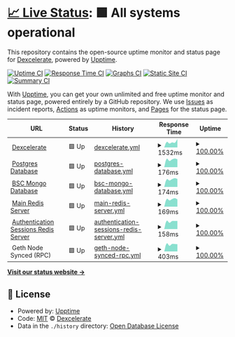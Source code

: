 # [📈 Live Status](https://dexcelerate.github.io/upptime): <!--live status--> **🟩 All systems operational**

This repository contains the open-source uptime monitor and status page for [Dexcelerate](https://dexcelerate.github.io/upptime), powered by [Upptime](https://github.com/upptime/upptime).

[![Uptime CI](https://github.com/dexcelerate/upptime/workflows/Uptime%20CI/badge.svg)](https://github.com/dexcelerate/upptime/actions?query=workflow%3A%22Uptime+CI%22)
[![Response Time CI](https://github.com/dexcelerate/upptime/workflows/Response%20Time%20CI/badge.svg)](https://github.com/dexcelerate/upptime/actions?query=workflow%3A%22Response+Time+CI%22)
[![Graphs CI](https://github.com/dexcelerate/upptime/workflows/Graphs%20CI/badge.svg)](https://github.com/dexcelerate/upptime/actions?query=workflow%3A%22Graphs+CI%22)
[![Static Site CI](https://github.com/dexcelerate/upptime/workflows/Static%20Site%20CI/badge.svg)](https://github.com/dexcelerate/upptime/actions?query=workflow%3A%22Static+Site+CI%22)
[![Summary CI](https://github.com/dexcelerate/upptime/workflows/Summary%20CI/badge.svg)](https://github.com/dexcelerate/upptime/actions?query=workflow%3A%22Summary+CI%22)

With [Upptime](https://upptime.js.org), you can get your own unlimited and free uptime monitor and status page, powered entirely by a GitHub repository. We use [Issues](https://github.com/dexcelerate/upptime/issues) as incident reports, [Actions](https://github.com/dexcelerate/upptime/actions) as uptime monitors, and [Pages](https://dexcelerate.github.io/upptime) for the status page.

<!--start: status pages-->
<!-- This summary is generated by Upptime (https://github.com/upptime/upptime) -->
<!-- Do not edit this manually, your changes will be overwritten -->
<!-- prettier-ignore -->
| URL | Status | History | Response Time | Uptime |
| --- | ------ | ------- | ------------- | ------ |
| <img alt="" src="https://icons.duckduckgo.com/ip3/dexcelerate.com.ico" height="13"> [Dexcelerate](https://dexcelerate.com) | 🟩 Up | [dexcelerate.yml](https://github.com/Dexcelerate/upptime/commits/HEAD/history/dexcelerate.yml) | <details><summary><img alt="Response time graph" src="./graphs/dexcelerate/response-time-week.png" height="20"> 1532ms</summary><br><a href="https://dexcelerate.github.io/upptime/history/dexcelerate"><img alt="Response time 1532" src="https://img.shields.io/endpoint?url=https%3A%2F%2Fraw.githubusercontent.com%2FDexcelerate%2Fupptime%2FHEAD%2Fapi%2Fdexcelerate%2Fresponse-time.json"></a><br><a href="https://dexcelerate.github.io/upptime/history/dexcelerate"><img alt="24-hour response time 2327" src="https://img.shields.io/endpoint?url=https%3A%2F%2Fraw.githubusercontent.com%2FDexcelerate%2Fupptime%2FHEAD%2Fapi%2Fdexcelerate%2Fresponse-time-day.json"></a><br><a href="https://dexcelerate.github.io/upptime/history/dexcelerate"><img alt="7-day response time 1532" src="https://img.shields.io/endpoint?url=https%3A%2F%2Fraw.githubusercontent.com%2FDexcelerate%2Fupptime%2FHEAD%2Fapi%2Fdexcelerate%2Fresponse-time-week.json"></a><br><a href="https://dexcelerate.github.io/upptime/history/dexcelerate"><img alt="30-day response time 1532" src="https://img.shields.io/endpoint?url=https%3A%2F%2Fraw.githubusercontent.com%2FDexcelerate%2Fupptime%2FHEAD%2Fapi%2Fdexcelerate%2Fresponse-time-month.json"></a><br><a href="https://dexcelerate.github.io/upptime/history/dexcelerate"><img alt="1-year response time 1532" src="https://img.shields.io/endpoint?url=https%3A%2F%2Fraw.githubusercontent.com%2FDexcelerate%2Fupptime%2FHEAD%2Fapi%2Fdexcelerate%2Fresponse-time-year.json"></a></details> | <details><summary><a href="https://dexcelerate.github.io/upptime/history/dexcelerate">100.00%</a></summary><a href="https://dexcelerate.github.io/upptime/history/dexcelerate"><img alt="All-time uptime 100.00%" src="https://img.shields.io/endpoint?url=https%3A%2F%2Fraw.githubusercontent.com%2FDexcelerate%2Fupptime%2FHEAD%2Fapi%2Fdexcelerate%2Fuptime.json"></a><br><a href="https://dexcelerate.github.io/upptime/history/dexcelerate"><img alt="24-hour uptime 100.00%" src="https://img.shields.io/endpoint?url=https%3A%2F%2Fraw.githubusercontent.com%2FDexcelerate%2Fupptime%2FHEAD%2Fapi%2Fdexcelerate%2Fuptime-day.json"></a><br><a href="https://dexcelerate.github.io/upptime/history/dexcelerate"><img alt="7-day uptime 100.00%" src="https://img.shields.io/endpoint?url=https%3A%2F%2Fraw.githubusercontent.com%2FDexcelerate%2Fupptime%2FHEAD%2Fapi%2Fdexcelerate%2Fuptime-week.json"></a><br><a href="https://dexcelerate.github.io/upptime/history/dexcelerate"><img alt="30-day uptime 100.00%" src="https://img.shields.io/endpoint?url=https%3A%2F%2Fraw.githubusercontent.com%2FDexcelerate%2Fupptime%2FHEAD%2Fapi%2Fdexcelerate%2Fuptime-month.json"></a><br><a href="https://dexcelerate.github.io/upptime/history/dexcelerate"><img alt="1-year uptime 100.00%" src="https://img.shields.io/endpoint?url=https%3A%2F%2Fraw.githubusercontent.com%2FDexcelerate%2Fupptime%2FHEAD%2Fapi%2Fdexcelerate%2Fuptime-year.json"></a></details>
| <img alt="" src="https://icons.duckduckgo.com/ip3/null.ico" height="13"> [Postgres Database](pg-1.dexcelerate.com) | 🟩 Up | [postgres-database.yml](https://github.com/Dexcelerate/upptime/commits/HEAD/history/postgres-database.yml) | <details><summary><img alt="Response time graph" src="./graphs/postgres-database/response-time-week.png" height="20"> 176ms</summary><br><a href="https://dexcelerate.github.io/upptime/history/postgres-database"><img alt="Response time 176" src="https://img.shields.io/endpoint?url=https%3A%2F%2Fraw.githubusercontent.com%2FDexcelerate%2Fupptime%2FHEAD%2Fapi%2Fpostgres-database%2Fresponse-time.json"></a><br><a href="https://dexcelerate.github.io/upptime/history/postgres-database"><img alt="24-hour response time 178" src="https://img.shields.io/endpoint?url=https%3A%2F%2Fraw.githubusercontent.com%2FDexcelerate%2Fupptime%2FHEAD%2Fapi%2Fpostgres-database%2Fresponse-time-day.json"></a><br><a href="https://dexcelerate.github.io/upptime/history/postgres-database"><img alt="7-day response time 176" src="https://img.shields.io/endpoint?url=https%3A%2F%2Fraw.githubusercontent.com%2FDexcelerate%2Fupptime%2FHEAD%2Fapi%2Fpostgres-database%2Fresponse-time-week.json"></a><br><a href="https://dexcelerate.github.io/upptime/history/postgres-database"><img alt="30-day response time 176" src="https://img.shields.io/endpoint?url=https%3A%2F%2Fraw.githubusercontent.com%2FDexcelerate%2Fupptime%2FHEAD%2Fapi%2Fpostgres-database%2Fresponse-time-month.json"></a><br><a href="https://dexcelerate.github.io/upptime/history/postgres-database"><img alt="1-year response time 176" src="https://img.shields.io/endpoint?url=https%3A%2F%2Fraw.githubusercontent.com%2FDexcelerate%2Fupptime%2FHEAD%2Fapi%2Fpostgres-database%2Fresponse-time-year.json"></a></details> | <details><summary><a href="https://dexcelerate.github.io/upptime/history/postgres-database">100.00%</a></summary><a href="https://dexcelerate.github.io/upptime/history/postgres-database"><img alt="All-time uptime 100.00%" src="https://img.shields.io/endpoint?url=https%3A%2F%2Fraw.githubusercontent.com%2FDexcelerate%2Fupptime%2FHEAD%2Fapi%2Fpostgres-database%2Fuptime.json"></a><br><a href="https://dexcelerate.github.io/upptime/history/postgres-database"><img alt="24-hour uptime 100.00%" src="https://img.shields.io/endpoint?url=https%3A%2F%2Fraw.githubusercontent.com%2FDexcelerate%2Fupptime%2FHEAD%2Fapi%2Fpostgres-database%2Fuptime-day.json"></a><br><a href="https://dexcelerate.github.io/upptime/history/postgres-database"><img alt="7-day uptime 100.00%" src="https://img.shields.io/endpoint?url=https%3A%2F%2Fraw.githubusercontent.com%2FDexcelerate%2Fupptime%2FHEAD%2Fapi%2Fpostgres-database%2Fuptime-week.json"></a><br><a href="https://dexcelerate.github.io/upptime/history/postgres-database"><img alt="30-day uptime 100.00%" src="https://img.shields.io/endpoint?url=https%3A%2F%2Fraw.githubusercontent.com%2FDexcelerate%2Fupptime%2FHEAD%2Fapi%2Fpostgres-database%2Fuptime-month.json"></a><br><a href="https://dexcelerate.github.io/upptime/history/postgres-database"><img alt="1-year uptime 100.00%" src="https://img.shields.io/endpoint?url=https%3A%2F%2Fraw.githubusercontent.com%2FDexcelerate%2Fupptime%2FHEAD%2Fapi%2Fpostgres-database%2Fuptime-year.json"></a></details>
| <img alt="" src="https://icons.duckduckgo.com/ip3/null.ico" height="13"> [BSC Mongo Database](bsc-mongo-1.dexcelerate.com) | 🟩 Up | [bsc-mongo-database.yml](https://github.com/Dexcelerate/upptime/commits/HEAD/history/bsc-mongo-database.yml) | <details><summary><img alt="Response time graph" src="./graphs/bsc-mongo-database/response-time-week.png" height="20"> 174ms</summary><br><a href="https://dexcelerate.github.io/upptime/history/bsc-mongo-database"><img alt="Response time 174" src="https://img.shields.io/endpoint?url=https%3A%2F%2Fraw.githubusercontent.com%2FDexcelerate%2Fupptime%2FHEAD%2Fapi%2Fbsc-mongo-database%2Fresponse-time.json"></a><br><a href="https://dexcelerate.github.io/upptime/history/bsc-mongo-database"><img alt="24-hour response time 180" src="https://img.shields.io/endpoint?url=https%3A%2F%2Fraw.githubusercontent.com%2FDexcelerate%2Fupptime%2FHEAD%2Fapi%2Fbsc-mongo-database%2Fresponse-time-day.json"></a><br><a href="https://dexcelerate.github.io/upptime/history/bsc-mongo-database"><img alt="7-day response time 174" src="https://img.shields.io/endpoint?url=https%3A%2F%2Fraw.githubusercontent.com%2FDexcelerate%2Fupptime%2FHEAD%2Fapi%2Fbsc-mongo-database%2Fresponse-time-week.json"></a><br><a href="https://dexcelerate.github.io/upptime/history/bsc-mongo-database"><img alt="30-day response time 174" src="https://img.shields.io/endpoint?url=https%3A%2F%2Fraw.githubusercontent.com%2FDexcelerate%2Fupptime%2FHEAD%2Fapi%2Fbsc-mongo-database%2Fresponse-time-month.json"></a><br><a href="https://dexcelerate.github.io/upptime/history/bsc-mongo-database"><img alt="1-year response time 174" src="https://img.shields.io/endpoint?url=https%3A%2F%2Fraw.githubusercontent.com%2FDexcelerate%2Fupptime%2FHEAD%2Fapi%2Fbsc-mongo-database%2Fresponse-time-year.json"></a></details> | <details><summary><a href="https://dexcelerate.github.io/upptime/history/bsc-mongo-database">100.00%</a></summary><a href="https://dexcelerate.github.io/upptime/history/bsc-mongo-database"><img alt="All-time uptime 100.00%" src="https://img.shields.io/endpoint?url=https%3A%2F%2Fraw.githubusercontent.com%2FDexcelerate%2Fupptime%2FHEAD%2Fapi%2Fbsc-mongo-database%2Fuptime.json"></a><br><a href="https://dexcelerate.github.io/upptime/history/bsc-mongo-database"><img alt="24-hour uptime 100.00%" src="https://img.shields.io/endpoint?url=https%3A%2F%2Fraw.githubusercontent.com%2FDexcelerate%2Fupptime%2FHEAD%2Fapi%2Fbsc-mongo-database%2Fuptime-day.json"></a><br><a href="https://dexcelerate.github.io/upptime/history/bsc-mongo-database"><img alt="7-day uptime 100.00%" src="https://img.shields.io/endpoint?url=https%3A%2F%2Fraw.githubusercontent.com%2FDexcelerate%2Fupptime%2FHEAD%2Fapi%2Fbsc-mongo-database%2Fuptime-week.json"></a><br><a href="https://dexcelerate.github.io/upptime/history/bsc-mongo-database"><img alt="30-day uptime 100.00%" src="https://img.shields.io/endpoint?url=https%3A%2F%2Fraw.githubusercontent.com%2FDexcelerate%2Fupptime%2FHEAD%2Fapi%2Fbsc-mongo-database%2Fuptime-month.json"></a><br><a href="https://dexcelerate.github.io/upptime/history/bsc-mongo-database"><img alt="1-year uptime 100.00%" src="https://img.shields.io/endpoint?url=https%3A%2F%2Fraw.githubusercontent.com%2FDexcelerate%2Fupptime%2FHEAD%2Fapi%2Fbsc-mongo-database%2Fuptime-year.json"></a></details>
| <img alt="" src="https://icons.duckduckgo.com/ip3/null.ico" height="13"> [Main Redis Server](redis-1.dexcelerate.com) | 🟩 Up | [main-redis-server.yml](https://github.com/Dexcelerate/upptime/commits/HEAD/history/main-redis-server.yml) | <details><summary><img alt="Response time graph" src="./graphs/main-redis-server/response-time-week.png" height="20"> 169ms</summary><br><a href="https://dexcelerate.github.io/upptime/history/main-redis-server"><img alt="Response time 169" src="https://img.shields.io/endpoint?url=https%3A%2F%2Fraw.githubusercontent.com%2FDexcelerate%2Fupptime%2FHEAD%2Fapi%2Fmain-redis-server%2Fresponse-time.json"></a><br><a href="https://dexcelerate.github.io/upptime/history/main-redis-server"><img alt="24-hour response time 164" src="https://img.shields.io/endpoint?url=https%3A%2F%2Fraw.githubusercontent.com%2FDexcelerate%2Fupptime%2FHEAD%2Fapi%2Fmain-redis-server%2Fresponse-time-day.json"></a><br><a href="https://dexcelerate.github.io/upptime/history/main-redis-server"><img alt="7-day response time 169" src="https://img.shields.io/endpoint?url=https%3A%2F%2Fraw.githubusercontent.com%2FDexcelerate%2Fupptime%2FHEAD%2Fapi%2Fmain-redis-server%2Fresponse-time-week.json"></a><br><a href="https://dexcelerate.github.io/upptime/history/main-redis-server"><img alt="30-day response time 169" src="https://img.shields.io/endpoint?url=https%3A%2F%2Fraw.githubusercontent.com%2FDexcelerate%2Fupptime%2FHEAD%2Fapi%2Fmain-redis-server%2Fresponse-time-month.json"></a><br><a href="https://dexcelerate.github.io/upptime/history/main-redis-server"><img alt="1-year response time 169" src="https://img.shields.io/endpoint?url=https%3A%2F%2Fraw.githubusercontent.com%2FDexcelerate%2Fupptime%2FHEAD%2Fapi%2Fmain-redis-server%2Fresponse-time-year.json"></a></details> | <details><summary><a href="https://dexcelerate.github.io/upptime/history/main-redis-server">100.00%</a></summary><a href="https://dexcelerate.github.io/upptime/history/main-redis-server"><img alt="All-time uptime 100.00%" src="https://img.shields.io/endpoint?url=https%3A%2F%2Fraw.githubusercontent.com%2FDexcelerate%2Fupptime%2FHEAD%2Fapi%2Fmain-redis-server%2Fuptime.json"></a><br><a href="https://dexcelerate.github.io/upptime/history/main-redis-server"><img alt="24-hour uptime 100.00%" src="https://img.shields.io/endpoint?url=https%3A%2F%2Fraw.githubusercontent.com%2FDexcelerate%2Fupptime%2FHEAD%2Fapi%2Fmain-redis-server%2Fuptime-day.json"></a><br><a href="https://dexcelerate.github.io/upptime/history/main-redis-server"><img alt="7-day uptime 100.00%" src="https://img.shields.io/endpoint?url=https%3A%2F%2Fraw.githubusercontent.com%2FDexcelerate%2Fupptime%2FHEAD%2Fapi%2Fmain-redis-server%2Fuptime-week.json"></a><br><a href="https://dexcelerate.github.io/upptime/history/main-redis-server"><img alt="30-day uptime 100.00%" src="https://img.shields.io/endpoint?url=https%3A%2F%2Fraw.githubusercontent.com%2FDexcelerate%2Fupptime%2FHEAD%2Fapi%2Fmain-redis-server%2Fuptime-month.json"></a><br><a href="https://dexcelerate.github.io/upptime/history/main-redis-server"><img alt="1-year uptime 100.00%" src="https://img.shields.io/endpoint?url=https%3A%2F%2Fraw.githubusercontent.com%2FDexcelerate%2Fupptime%2FHEAD%2Fapi%2Fmain-redis-server%2Fuptime-year.json"></a></details>
| <img alt="" src="https://icons.duckduckgo.com/ip3/null.ico" height="13"> [Authentication Sessions Redis Server](redis-1.dexcelerate.com) | 🟩 Up | [authentication-sessions-redis-server.yml](https://github.com/Dexcelerate/upptime/commits/HEAD/history/authentication-sessions-redis-server.yml) | <details><summary><img alt="Response time graph" src="./graphs/authentication-sessions-redis-server/response-time-week.png" height="20"> 158ms</summary><br><a href="https://dexcelerate.github.io/upptime/history/authentication-sessions-redis-server"><img alt="Response time 158" src="https://img.shields.io/endpoint?url=https%3A%2F%2Fraw.githubusercontent.com%2FDexcelerate%2Fupptime%2FHEAD%2Fapi%2Fauthentication-sessions-redis-server%2Fresponse-time.json"></a><br><a href="https://dexcelerate.github.io/upptime/history/authentication-sessions-redis-server"><img alt="24-hour response time 165" src="https://img.shields.io/endpoint?url=https%3A%2F%2Fraw.githubusercontent.com%2FDexcelerate%2Fupptime%2FHEAD%2Fapi%2Fauthentication-sessions-redis-server%2Fresponse-time-day.json"></a><br><a href="https://dexcelerate.github.io/upptime/history/authentication-sessions-redis-server"><img alt="7-day response time 158" src="https://img.shields.io/endpoint?url=https%3A%2F%2Fraw.githubusercontent.com%2FDexcelerate%2Fupptime%2FHEAD%2Fapi%2Fauthentication-sessions-redis-server%2Fresponse-time-week.json"></a><br><a href="https://dexcelerate.github.io/upptime/history/authentication-sessions-redis-server"><img alt="30-day response time 158" src="https://img.shields.io/endpoint?url=https%3A%2F%2Fraw.githubusercontent.com%2FDexcelerate%2Fupptime%2FHEAD%2Fapi%2Fauthentication-sessions-redis-server%2Fresponse-time-month.json"></a><br><a href="https://dexcelerate.github.io/upptime/history/authentication-sessions-redis-server"><img alt="1-year response time 158" src="https://img.shields.io/endpoint?url=https%3A%2F%2Fraw.githubusercontent.com%2FDexcelerate%2Fupptime%2FHEAD%2Fapi%2Fauthentication-sessions-redis-server%2Fresponse-time-year.json"></a></details> | <details><summary><a href="https://dexcelerate.github.io/upptime/history/authentication-sessions-redis-server">100.00%</a></summary><a href="https://dexcelerate.github.io/upptime/history/authentication-sessions-redis-server"><img alt="All-time uptime 100.00%" src="https://img.shields.io/endpoint?url=https%3A%2F%2Fraw.githubusercontent.com%2FDexcelerate%2Fupptime%2FHEAD%2Fapi%2Fauthentication-sessions-redis-server%2Fuptime.json"></a><br><a href="https://dexcelerate.github.io/upptime/history/authentication-sessions-redis-server"><img alt="24-hour uptime 100.00%" src="https://img.shields.io/endpoint?url=https%3A%2F%2Fraw.githubusercontent.com%2FDexcelerate%2Fupptime%2FHEAD%2Fapi%2Fauthentication-sessions-redis-server%2Fuptime-day.json"></a><br><a href="https://dexcelerate.github.io/upptime/history/authentication-sessions-redis-server"><img alt="7-day uptime 100.00%" src="https://img.shields.io/endpoint?url=https%3A%2F%2Fraw.githubusercontent.com%2FDexcelerate%2Fupptime%2FHEAD%2Fapi%2Fauthentication-sessions-redis-server%2Fuptime-week.json"></a><br><a href="https://dexcelerate.github.io/upptime/history/authentication-sessions-redis-server"><img alt="30-day uptime 100.00%" src="https://img.shields.io/endpoint?url=https%3A%2F%2Fraw.githubusercontent.com%2FDexcelerate%2Fupptime%2FHEAD%2Fapi%2Fauthentication-sessions-redis-server%2Fuptime-month.json"></a><br><a href="https://dexcelerate.github.io/upptime/history/authentication-sessions-redis-server"><img alt="1-year uptime 100.00%" src="https://img.shields.io/endpoint?url=https%3A%2F%2Fraw.githubusercontent.com%2FDexcelerate%2Fupptime%2FHEAD%2Fapi%2Fauthentication-sessions-redis-server%2Fuptime-year.json"></a></details>
| <img alt="" src="https://icons.duckduckgo.com/ip3/null.ico" height="13"> Geth Node Synced (RPC) | 🟩 Up | [geth-node-synced-rpc.yml](https://github.com/Dexcelerate/upptime/commits/HEAD/history/geth-node-synced-rpc.yml) | <details><summary><img alt="Response time graph" src="./graphs/geth-node-synced-rpc/response-time-week.png" height="20"> 403ms</summary><br><a href="https://dexcelerate.github.io/upptime/history/geth-node-synced-rpc"><img alt="Response time 403" src="https://img.shields.io/endpoint?url=https%3A%2F%2Fraw.githubusercontent.com%2FDexcelerate%2Fupptime%2FHEAD%2Fapi%2Fgeth-node-synced-rpc%2Fresponse-time.json"></a><br><a href="https://dexcelerate.github.io/upptime/history/geth-node-synced-rpc"><img alt="24-hour response time 406" src="https://img.shields.io/endpoint?url=https%3A%2F%2Fraw.githubusercontent.com%2FDexcelerate%2Fupptime%2FHEAD%2Fapi%2Fgeth-node-synced-rpc%2Fresponse-time-day.json"></a><br><a href="https://dexcelerate.github.io/upptime/history/geth-node-synced-rpc"><img alt="7-day response time 403" src="https://img.shields.io/endpoint?url=https%3A%2F%2Fraw.githubusercontent.com%2FDexcelerate%2Fupptime%2FHEAD%2Fapi%2Fgeth-node-synced-rpc%2Fresponse-time-week.json"></a><br><a href="https://dexcelerate.github.io/upptime/history/geth-node-synced-rpc"><img alt="30-day response time 403" src="https://img.shields.io/endpoint?url=https%3A%2F%2Fraw.githubusercontent.com%2FDexcelerate%2Fupptime%2FHEAD%2Fapi%2Fgeth-node-synced-rpc%2Fresponse-time-month.json"></a><br><a href="https://dexcelerate.github.io/upptime/history/geth-node-synced-rpc"><img alt="1-year response time 403" src="https://img.shields.io/endpoint?url=https%3A%2F%2Fraw.githubusercontent.com%2FDexcelerate%2Fupptime%2FHEAD%2Fapi%2Fgeth-node-synced-rpc%2Fresponse-time-year.json"></a></details> | <details><summary><a href="https://dexcelerate.github.io/upptime/history/geth-node-synced-rpc">100.00%</a></summary><a href="https://dexcelerate.github.io/upptime/history/geth-node-synced-rpc"><img alt="All-time uptime 100.00%" src="https://img.shields.io/endpoint?url=https%3A%2F%2Fraw.githubusercontent.com%2FDexcelerate%2Fupptime%2FHEAD%2Fapi%2Fgeth-node-synced-rpc%2Fuptime.json"></a><br><a href="https://dexcelerate.github.io/upptime/history/geth-node-synced-rpc"><img alt="24-hour uptime 100.00%" src="https://img.shields.io/endpoint?url=https%3A%2F%2Fraw.githubusercontent.com%2FDexcelerate%2Fupptime%2FHEAD%2Fapi%2Fgeth-node-synced-rpc%2Fuptime-day.json"></a><br><a href="https://dexcelerate.github.io/upptime/history/geth-node-synced-rpc"><img alt="7-day uptime 100.00%" src="https://img.shields.io/endpoint?url=https%3A%2F%2Fraw.githubusercontent.com%2FDexcelerate%2Fupptime%2FHEAD%2Fapi%2Fgeth-node-synced-rpc%2Fuptime-week.json"></a><br><a href="https://dexcelerate.github.io/upptime/history/geth-node-synced-rpc"><img alt="30-day uptime 100.00%" src="https://img.shields.io/endpoint?url=https%3A%2F%2Fraw.githubusercontent.com%2FDexcelerate%2Fupptime%2FHEAD%2Fapi%2Fgeth-node-synced-rpc%2Fuptime-month.json"></a><br><a href="https://dexcelerate.github.io/upptime/history/geth-node-synced-rpc"><img alt="1-year uptime 100.00%" src="https://img.shields.io/endpoint?url=https%3A%2F%2Fraw.githubusercontent.com%2FDexcelerate%2Fupptime%2FHEAD%2Fapi%2Fgeth-node-synced-rpc%2Fuptime-year.json"></a></details>

<!--end: status pages-->

[**Visit our status website →**](https://dexcelerate.github.io/upptime)

## 📄 License

- Powered by: [Upptime](https://github.com/upptime/upptime)
- Code: [MIT](./LICENSE) © [Dexcelerate](https://dexcelerate.github.io/upptime)
- Data in the `./history` directory: [Open Database License](https://opendatacommons.org/licenses/odbl/1-0/)
